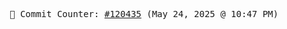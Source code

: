 <p align="center">
    <samp>
        📮 Commit Counter: <a href="https://github.com/Javascript-void0/Javascript-void0/commits/main">#120435</a> (May 24, 2025 @ 10:47 PM)
    </samp>
</p>